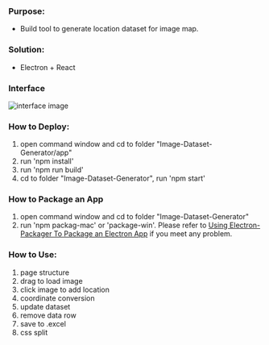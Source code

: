 ### Purpose: 
- Build tool to generate location dataset for image map.

### Solution:
- Electron + React

### Interface
![interface image](./images/interface.png)

### How to Deploy:
1. open command window and cd to folder "Image-Dataset-Generator/app"
2. run 'npm install'
3. run 'npm run build'
4. cd to folder "Image-Dataset-Generator", run 'npm start'

### How to Package an App
1. open command window and cd to folder "Image-Dataset-Generator"
2. run 'npm packag-mac' or 'package-win'. Please refer to [Using Electron-Packager To Package an Electron App](http://mylifeforthecode.com/using-electron-packager-to-package-an-electron-app/) if you meet any problem.

### How to Use:
1. page structure
2. drag to load image
3. click image to add location
4. coordinate conversion
5. update dataset
6. remove data row
7. save to .excel
8. css split
